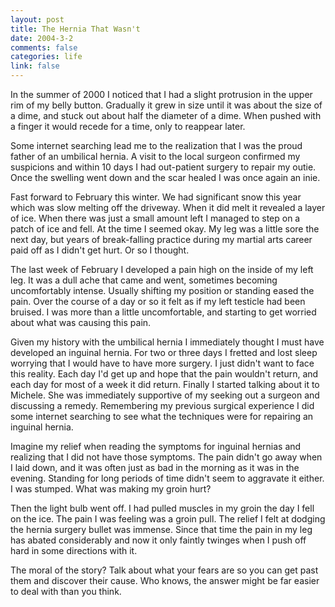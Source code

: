 ```yaml
--- 
layout: post
title: The Hernia That Wasn't
date: 2004-3-2
comments: false
categories: life
link: false
---
```

In the summer of 2000 I noticed that I had a slight protrusion in the upper rim of my belly button. Gradually it grew in size until it was about the size of a dime, and stuck out about half the diameter of a dime. When pushed with a finger it would recede for a time, only to reappear later.

Some internet searching lead me to the realization that I was the proud father of an umbilical hernia. A visit to the local surgeon confirmed my suspicions and within 10 days I had out-patient surgery to repair my outie. Once the swelling went down and the scar healed I was once again an inie.

Fast forward to February this winter. We had significant snow this year which was slow melting off the driveway. When it did melt it revealed a layer of ice. When there was just a small amount left I managed to step on a patch of ice and fell. At the time I seemed okay. My leg was a little sore the next day, but years of break-falling practice during my martial arts career paid off as I didn't get hurt. Or so I thought.

The last week of February I developed a pain high on the inside of my left leg. It was a dull ache that came and went, sometimes becoming uncomfortably intense. Usually shifting my position or standing eased the pain. Over the course of a day or so it felt as if my left testicle had been bruised. I was more than a little uncomfortable, and starting to get worried about what was causing this pain.

Given my history with the umbilical hernia I immediately thought I must have developed an inguinal hernia. For two or three days I fretted and lost sleep worrying that I would have to have more surgery. I just didn't want to face this reality. Each day I'd get up and hope that the pain wouldn't return, and each day for most of a week it did return. Finally I started talking about it to Michele. She was immediately supportive of my seeking out a surgeon and discussing a remedy. Remembering my previous surgical experience I did some internet searching to see what the techniques were for repairing an inguinal hernia.

Imagine my relief when reading the symptoms for inguinal hernias and realizing that I did not have those symptoms. The pain didn't go away when I laid down, and it was often just as bad in the morning as it was in the evening. Standing for long periods of time didn't seem to aggravate it either. I was stumped. What was making my groin hurt?

Then the light bulb went off. I had pulled muscles in my groin the day I fell on the ice. The pain I was feeling was a groin pull. The relief I felt at dodging the hernia surgery bullet was immense. Since that time the pain in my leg has abated considerably and now it only faintly twinges when I push off hard in some directions with it.

The moral of the story? Talk about what your fears are so you can get past them and discover their cause. Who knows, the answer might be far easier to deal with than you think.

